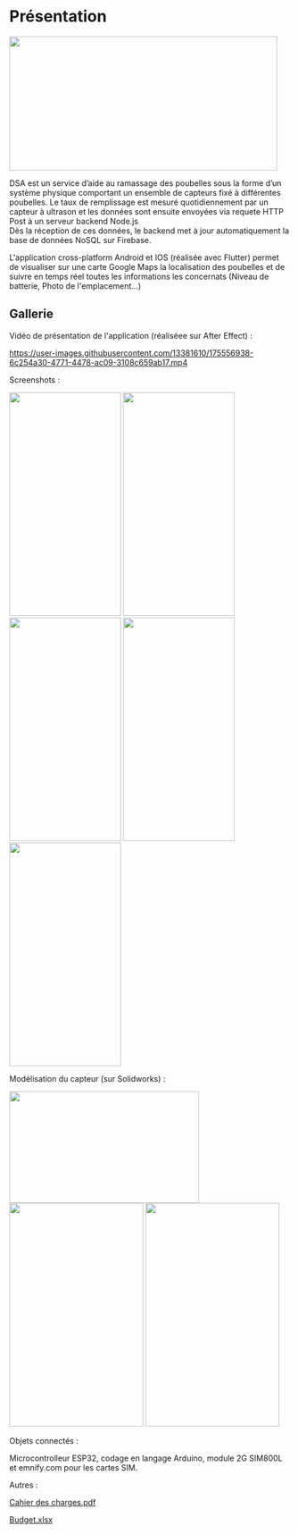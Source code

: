# Présentation

<img src="https://user-images.githubusercontent.com/13381610/175571776-ef6391dc-94fb-4200-acea-d9621d891afe.jpg" name="image-name" height="240" width="480">

DSA est un service d’aide au ramassage des poubelles sous la forme d’un système physique comportant un ensemble de capteurs fixé à différentes poubelles. 
Le taux de remplissage est mesuré quotidiennement par un capteur à ultrason et les données sont ensuite envoyées via requete HTTP Post à un serveur backend Node.js    
Dès la réception de ces données, le backend met à jour automatiquement la base de données NoSQL sur Firebase.

L'application cross-platform Android et IOS (réalisée avec Flutter) permet de visualiser sur une carte Google Maps la localisation des poubelles et de suivre en temps réel toutes les informations les concernats (Niveau de batterie, Photo de l'emplacement...)

## Gallerie

Vidéo de présentation de l'application (réaliséee sur After Effect) :

https://user-images.githubusercontent.com/13381610/175556938-6c254a30-4771-4478-ac09-3108c659ab17.mp4

Screenshots :

<img src="https://user-images.githubusercontent.com/13381610/175567664-96f5e86f-aa4a-4d7d-be59-4de59880a5d2.jpeg" name="image-name" height="400" width="200">
<img src="https://user-images.githubusercontent.com/13381610/175560945-7d5f315f-5e90-4f21-8d89-25c4d91007a7.jpeg" name="image-name" height="400" width="200">
<img src="https://user-images.githubusercontent.com/13381610/175560947-617949f3-8cec-4ee5-b08b-7073051df401.jpeg" name="image-name" height="400" width="200">
<img src="https://user-images.githubusercontent.com/13381610/175560948-4dd2d3d5-2bfd-44ab-8e4a-06a812da6f7d.jpeg" name="image-name" height="400" width="200">
<img src="https://user-images.githubusercontent.com/13381610/175567532-cd7fdfe2-fafd-4ba3-a43c-a87830b01955.jpeg" name="image-name" height="400" width="200">

Modélisation du capteur (sur Solidworks) :

<img src="https://user-images.githubusercontent.com/13381610/175566679-e786c5dd-74e3-4f3d-95b3-0f4e2699a355.jpeg" name="image-name" height="200" width="340">
<img src="https://user-images.githubusercontent.com/13381610/175562001-263ed2b9-6940-47d6-86df-39ce9a097bc8.jpeg" name="image-name" height="400" width="240">
<img src="https://user-images.githubusercontent.com/13381610/175562025-3f943cb1-e900-4bd4-a6de-db53221572ed.jpeg" name="image-name" height="400" width="240">

Objets connectés :

Microcontrolleur ESP32, codage en langage Arduino, module 2G SIM800L et emnify.com pour les cartes SIM.

Autres : 

[Cahier des charges.pdf](https://github.com/Clement549/DSA-Flutter/files/8977074/Cahier.des.charges.57.pdf)

[Budget.xlsx](https://github.com/Clement549/DSA-Flutter/files/8977075/Budget.xlsx)


